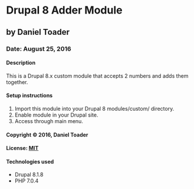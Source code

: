 # Drupal 8 Adder Module
## by Daniel Toader
### Date: August 25, 2016
#### Description
This is a Drupal 8.x custom module that accepts 2 numbers and adds them together.

#### Setup instructions
1. Import this module into your Drupal 8 modules/custom/ directory.
2. Enable module in your Drupal site.
3. Access through main menu.

#### Copyright © 2016, Daniel Toader  

#### License: [MIT](https://github.com/twbs/bootstrap/blob/master/LICENSE)

#### Technologies used
- Drupal 8.1.8
- PHP 7.0.4